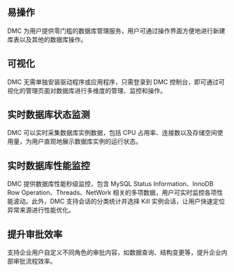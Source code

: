 ## 易操作
DMC 为用户提供零门槛的数据库管理服务，用户可通过操作界面方便地进行新建库表以及其他的数据库操作。 

## 可视化

DMC 无需单独安装驱动程序或应用程序，只需登录到 DMC 控制台，即可通过可视化的管理页面对数据库进行多维度的管理、监控和操作。 

## 实时数据库状态监测
DMC 可以实时采集数据库实例数据，包括 CPU 占用率、连接数以及存储空间使用量，为用户直观地展示数据库实例的运行状态。 

##  实时数据库性能监控

 DMC 提供数据库性能秒级监控，包含 MySQL Status Information、InnoDB Row Operation、Threads、NetWork 相关的多项数据，用户可实时监控各项性能波动。此外，DMC 支持会话的分类统计并选择 Kill 实例会话，让用户快速定位异常来源进行性能优化。 

## 提升审批效率

支持企业用户自定义不同角色的审批内容，如数据查询、结构变更等，提升企业内部审批流程效率。